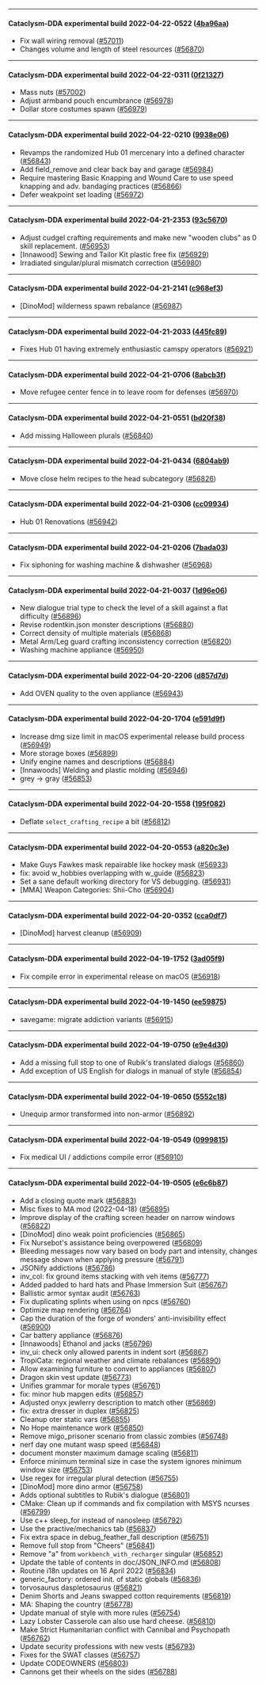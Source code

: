 
---

#### Cataclysm-DDA experimental build 2022-04-22-0522 ([4ba96aa](https://github.com/CleverRaven/Cataclysm-DDA/releases/tag/cdda-experimental-2022-04-22-0522))

* Fix wall wiring removal ([#57011](https://github.com/CleverRaven/Cataclysm-DDA/pull/57011))
* Changes volume and length of steel resources ([#56870](https://github.com/CleverRaven/Cataclysm-DDA/pull/56870))

---

#### Cataclysm-DDA experimental build 2022-04-22-0311 ([0f21327](https://github.com/CleverRaven/Cataclysm-DDA/releases/tag/cdda-experimental-2022-04-22-0311))

* Mass nuts ([#57002](https://github.com/CleverRaven/Cataclysm-DDA/pull/57002))
* Adjust armband pouch encumbrance ([#56978](https://github.com/CleverRaven/Cataclysm-DDA/pull/56978))
* Dollar store costumes spawn ([#56979](https://github.com/CleverRaven/Cataclysm-DDA/pull/56979))

---

#### Cataclysm-DDA experimental build 2022-04-22-0210 ([9938e06](https://github.com/CleverRaven/Cataclysm-DDA/releases/tag/cdda-experimental-2022-04-22-0210))

* Revamps the randomized Hub 01 mercenary into a defined character ([#56843](https://github.com/CleverRaven/Cataclysm-DDA/pull/56843))
* Add field_remove and clear back bay and garage ([#56984](https://github.com/CleverRaven/Cataclysm-DDA/pull/56984))
* Require mastering Basic Knapping and Wound Care to use speed knapping and adv. bandaging practices ([#56866](https://github.com/CleverRaven/Cataclysm-DDA/pull/56866))
* Defer weakpoint set loading ([#56972](https://github.com/CleverRaven/Cataclysm-DDA/pull/56972))

---

#### Cataclysm-DDA experimental build 2022-04-21-2353 ([93c5670](https://github.com/CleverRaven/Cataclysm-DDA/releases/tag/cdda-experimental-2022-04-21-2353))

* Adjust cudgel crafting requirements and make new "wooden clubs" as 0 skill replacement. ([#56953](https://github.com/CleverRaven/Cataclysm-DDA/pull/56953))
* [Innawood] Sewing and Tailor Kit plastic free fix ([#56929](https://github.com/CleverRaven/Cataclysm-DDA/pull/56929))
* Irradiated singular/plural mismatch correction ([#56980](https://github.com/CleverRaven/Cataclysm-DDA/pull/56980))

---

#### Cataclysm-DDA experimental build 2022-04-21-2141 ([c968ef3](https://github.com/CleverRaven/Cataclysm-DDA/releases/tag/cdda-experimental-2022-04-21-2141))

* [DinoMod] wilderness spawn rebalance ([#56987](https://github.com/CleverRaven/Cataclysm-DDA/pull/56987))

---

#### Cataclysm-DDA experimental build 2022-04-21-2033 ([445fc89](https://github.com/CleverRaven/Cataclysm-DDA/releases/tag/cdda-experimental-2022-04-21-2033))

* Fixes Hub 01 having extremely enthusiastic camspy operators ([#56921](https://github.com/CleverRaven/Cataclysm-DDA/pull/56921))

---

#### Cataclysm-DDA experimental build 2022-04-21-0706 ([8abcb3f](https://github.com/CleverRaven/Cataclysm-DDA/releases/tag/cdda-experimental-2022-04-21-0706))

* Move refugee center fence in to leave room for defenses ([#56970](https://github.com/CleverRaven/Cataclysm-DDA/pull/56970))

---

#### Cataclysm-DDA experimental build 2022-04-21-0551 ([bd20f38](https://github.com/CleverRaven/Cataclysm-DDA/releases/tag/cdda-experimental-2022-04-21-0551))

* Add missing Halloween plurals ([#56840](https://github.com/CleverRaven/Cataclysm-DDA/pull/56840))

---

#### Cataclysm-DDA experimental build 2022-04-21-0434 ([6804ab9](https://github.com/CleverRaven/Cataclysm-DDA/releases/tag/cdda-experimental-2022-04-21-0434))

* Move close helm recipes to the head subcategory ([#56826](https://github.com/CleverRaven/Cataclysm-DDA/pull/56826))

---

#### Cataclysm-DDA experimental build 2022-04-21-0306 ([cc09934](https://github.com/CleverRaven/Cataclysm-DDA/releases/tag/cdda-experimental-2022-04-21-0306))

* Hub 01 Renovations ([#56942](https://github.com/CleverRaven/Cataclysm-DDA/pull/56942))

---

#### Cataclysm-DDA experimental build 2022-04-21-0206 ([7bada03](https://github.com/CleverRaven/Cataclysm-DDA/releases/tag/cdda-experimental-2022-04-21-0206))

* Fix siphoning for washing machine & dishwasher ([#56968](https://github.com/CleverRaven/Cataclysm-DDA/pull/56968))

---

#### Cataclysm-DDA experimental build 2022-04-21-0037 ([1d96e06](https://github.com/CleverRaven/Cataclysm-DDA/releases/tag/cdda-experimental-2022-04-21-0037))

* New dialogue trial type to check the level of a skill against a flat difficulty ([#56896](https://github.com/CleverRaven/Cataclysm-DDA/pull/56896))
* Revise rodentkin.json monster descriptions ([#56880](https://github.com/CleverRaven/Cataclysm-DDA/pull/56880))
* Correct density of multiple materials ([#56868](https://github.com/CleverRaven/Cataclysm-DDA/pull/56868))
* Metal Arm/Leg guard crafting inconsistency correction ([#56820](https://github.com/CleverRaven/Cataclysm-DDA/pull/56820))
* Washing machine appliance ([#56950](https://github.com/CleverRaven/Cataclysm-DDA/pull/56950))

---

#### Cataclysm-DDA experimental build 2022-04-20-2206 ([d857d7d](https://github.com/CleverRaven/Cataclysm-DDA/releases/tag/cdda-experimental-2022-04-20-2206))

* Add OVEN quality to the oven appliance ([#56943](https://github.com/CleverRaven/Cataclysm-DDA/pull/56943))

---

#### Cataclysm-DDA experimental build 2022-04-20-1704 ([e591d9f](https://github.com/CleverRaven/Cataclysm-DDA/releases/tag/cdda-experimental-2022-04-20-1704))

* Increase dmg size limit in macOS experimental release build process ([#56949](https://github.com/CleverRaven/Cataclysm-DDA/pull/56949))
* More storage boxes ([#56899](https://github.com/CleverRaven/Cataclysm-DDA/pull/56899))
* Unify engine names and descriptions ([#56884](https://github.com/CleverRaven/Cataclysm-DDA/pull/56884))
* [Innawoods] Welding and plastic molding ([#56946](https://github.com/CleverRaven/Cataclysm-DDA/pull/56946))
* grey → gray ([#56853](https://github.com/CleverRaven/Cataclysm-DDA/pull/56853))

---

#### Cataclysm-DDA experimental build 2022-04-20-1558 ([195f082](https://github.com/CleverRaven/Cataclysm-DDA/releases/tag/cdda-experimental-2022-04-20-1558))

* Deflate `select_crafting_recipe` a bit ([#56812](https://github.com/CleverRaven/Cataclysm-DDA/pull/56812))

---

#### Cataclysm-DDA experimental build 2022-04-20-0553 ([a820c3e](https://github.com/CleverRaven/Cataclysm-DDA/releases/tag/cdda-experimental-2022-04-20-0553))

* Make Guys Fawkes mask repairable like hockey mask ([#56933](https://github.com/CleverRaven/Cataclysm-DDA/pull/56933))
* fix: avoid w_hobbies overlapping with w_guide ([#56823](https://github.com/CleverRaven/Cataclysm-DDA/pull/56823))
* Set a sane default working directory for VS debugging. ([#56931](https://github.com/CleverRaven/Cataclysm-DDA/pull/56931))
* [MMA] Weapon Categories: Shii-Cho ([#56904](https://github.com/CleverRaven/Cataclysm-DDA/pull/56904))

---

#### Cataclysm-DDA experimental build 2022-04-20-0352 ([cca0df7](https://github.com/CleverRaven/Cataclysm-DDA/releases/tag/cdda-experimental-2022-04-20-0352))

* [DinoMod] harvest cleanup ([#56909](https://github.com/CleverRaven/Cataclysm-DDA/pull/56909))

---

#### Cataclysm-DDA experimental build 2022-04-19-1752 ([3ad05f9](https://github.com/CleverRaven/Cataclysm-DDA/releases/tag/cdda-experimental-2022-04-19-1752))

* Fix compile error in experimental release on macOS ([#56918](https://github.com/CleverRaven/Cataclysm-DDA/pull/56918))

---

#### Cataclysm-DDA experimental build 2022-04-19-1450 ([ee59875](https://github.com/CleverRaven/Cataclysm-DDA/releases/tag/cdda-experimental-2022-04-19-1450))

* savegame: migrate addiction variants ([#56915](https://github.com/CleverRaven/Cataclysm-DDA/pull/56915))

---

#### Cataclysm-DDA experimental build 2022-04-19-0750 ([e9e4d30](https://github.com/CleverRaven/Cataclysm-DDA/releases/tag/cdda-experimental-2022-04-19-0750))

* Add a missing full stop to one of Rubik's translated dialogs ([#56860](https://github.com/CleverRaven/Cataclysm-DDA/pull/56860))
* Add exception of US English for dialogs in manual of style ([#56854](https://github.com/CleverRaven/Cataclysm-DDA/pull/56854))

---

#### Cataclysm-DDA experimental build 2022-04-19-0650 ([5552c18](https://github.com/CleverRaven/Cataclysm-DDA/releases/tag/cdda-experimental-2022-04-19-0650))

* Unequip armor transformed into non-armor ([#56892](https://github.com/CleverRaven/Cataclysm-DDA/pull/56892))

---

#### Cataclysm-DDA experimental build 2022-04-19-0549 ([0999815](https://github.com/CleverRaven/Cataclysm-DDA/releases/tag/cdda-experimental-2022-04-19-0549))

* Fix medical UI / addictions compile error ([#56910](https://github.com/CleverRaven/Cataclysm-DDA/pull/56910))

---

#### Cataclysm-DDA experimental build 2022-04-19-0505 ([e6c6b87](https://github.com/CleverRaven/Cataclysm-DDA/releases/tag/cdda-experimental-2022-04-19-0505))

* Add a closing quote mark ([#56883](https://github.com/CleverRaven/Cataclysm-DDA/pull/56883))
* Misc fixes to MA mod (2022-04-18) ([#56895](https://github.com/CleverRaven/Cataclysm-DDA/pull/56895))
* Improve display of the crafting screen header on narrow windows ([#56822](https://github.com/CleverRaven/Cataclysm-DDA/pull/56822))
* [DinoMod] dino weak point proficiencies ([#56865](https://github.com/CleverRaven/Cataclysm-DDA/pull/56865))
* Fix Nursebot's assistance being overpowered ([#56809](https://github.com/CleverRaven/Cataclysm-DDA/pull/56809))
* Bleeding messages now vary based on body part and intensity, changes message shown when applying pressure ([#56791](https://github.com/CleverRaven/Cataclysm-DDA/pull/56791))
* JSONify addictions ([#56786](https://github.com/CleverRaven/Cataclysm-DDA/pull/56786))
* inv_col: fix ground items stacking with veh items ([#56777](https://github.com/CleverRaven/Cataclysm-DDA/pull/56777))
* Added padded to hard hats and Phase Immersion Suit ([#56767](https://github.com/CleverRaven/Cataclysm-DDA/pull/56767))
* Ballistic armor syntax audit ([#56763](https://github.com/CleverRaven/Cataclysm-DDA/pull/56763))
* Fix duplicating splints when using on npcs ([#56760](https://github.com/CleverRaven/Cataclysm-DDA/pull/56760))
* Optimize map rendering ([#56764](https://github.com/CleverRaven/Cataclysm-DDA/pull/56764))
* Cap the duration of the forge of wonders' anti-invisibility effect ([#56900](https://github.com/CleverRaven/Cataclysm-DDA/pull/56900))
* Car battery appliance ([#56876](https://github.com/CleverRaven/Cataclysm-DDA/pull/56876))
* [Innawoods] Ethanol and jacks ([#56796](https://github.com/CleverRaven/Cataclysm-DDA/pull/56796))
* inv_ui: check only allowed parents in indent sort ([#56867](https://github.com/CleverRaven/Cataclysm-DDA/pull/56867))
* TropiCata: regional weather and climate rebalances ([#56890](https://github.com/CleverRaven/Cataclysm-DDA/pull/56890))
* Allow examining furniture to convert to appliances ([#56807](https://github.com/CleverRaven/Cataclysm-DDA/pull/56807))
* Dragon skin vest update ([#56773](https://github.com/CleverRaven/Cataclysm-DDA/pull/56773))
* Unifies grammar for morale types ([#56761](https://github.com/CleverRaven/Cataclysm-DDA/pull/56761))
* fix: minor hub mapgen edits ([#56857](https://github.com/CleverRaven/Cataclysm-DDA/pull/56857))
* Adjusted onyx jewlerry description to match other ([#56869](https://github.com/CleverRaven/Cataclysm-DDA/pull/56869))
* fix: extra dresser in duplex ([#56825](https://github.com/CleverRaven/Cataclysm-DDA/pull/56825))
* Cleanup oter static vars ([#56855](https://github.com/CleverRaven/Cataclysm-DDA/pull/56855))
* No Hope maintenance work ([#56850](https://github.com/CleverRaven/Cataclysm-DDA/pull/56850))
* Remove migo_prisoner scenario from classic zombies ([#56748](https://github.com/CleverRaven/Cataclysm-DDA/pull/56748))
* nerf day one mutant wasp speed ([#56848](https://github.com/CleverRaven/Cataclysm-DDA/pull/56848))
* document monster maximum damage scaling ([#56811](https://github.com/CleverRaven/Cataclysm-DDA/pull/56811))
* Enforce minimum terminal size in case the system ignores minimum window size ([#56753](https://github.com/CleverRaven/Cataclysm-DDA/pull/56753))
* Use regex for irregular plural detection ([#56755](https://github.com/CleverRaven/Cataclysm-DDA/pull/56755))
* [DinoMod] more dino armor ([#56758](https://github.com/CleverRaven/Cataclysm-DDA/pull/56758))
* Adds optional subtitles to Rubik's dialogue ([#56801](https://github.com/CleverRaven/Cataclysm-DDA/pull/56801))
* CMake: Clean up if commands and fix compilation with MSYS ncurses ([#56799](https://github.com/CleverRaven/Cataclysm-DDA/pull/56799))
* Use c++ sleep_for instead of nanosleep ([#56792](https://github.com/CleverRaven/Cataclysm-DDA/pull/56792))
* Use the practive/mechanics tab ([#56837](https://github.com/CleverRaven/Cataclysm-DDA/pull/56837))
* Fix extra space in debug_feather_fall description ([#56751](https://github.com/CleverRaven/Cataclysm-DDA/pull/56751))
* Remove full stop from "Cheers" ([#56841](https://github.com/CleverRaven/Cataclysm-DDA/pull/56841))
* Remove "a" from `workbench_with_recharger` singular ([#56852](https://github.com/CleverRaven/Cataclysm-DDA/pull/56852))
* Update the table of contents in doc/JSON_INFO.md ([#56808](https://github.com/CleverRaven/Cataclysm-DDA/pull/56808))
* Routine i18n updates on 16 April 2022 ([#56834](https://github.com/CleverRaven/Cataclysm-DDA/pull/56834))
* generic_factory: ordered init. of static globals ([#56836](https://github.com/CleverRaven/Cataclysm-DDA/pull/56836))
* torvosaurus daspletosaurus ([#56821](https://github.com/CleverRaven/Cataclysm-DDA/pull/56821))
* Denim Shorts and Jeans swapped cotton requirements ([#56819](https://github.com/CleverRaven/Cataclysm-DDA/pull/56819))
* MA: Shaping the country ([#56778](https://github.com/CleverRaven/Cataclysm-DDA/pull/56778))
* Update manual of style with more rules ([#56754](https://github.com/CleverRaven/Cataclysm-DDA/pull/56754))
* Lazy Lobster Casserole can also use hard cheese. ([#56810](https://github.com/CleverRaven/Cataclysm-DDA/pull/56810))
* Make Strict Humanitarian conflict with Cannibal and Psychopath ([#56762](https://github.com/CleverRaven/Cataclysm-DDA/pull/56762))
* Update security professions with new vests ([#56793](https://github.com/CleverRaven/Cataclysm-DDA/pull/56793))
* Fixes for the SWAT classes ([#56757](https://github.com/CleverRaven/Cataclysm-DDA/pull/56757))
* Update CODEOWNERS ([#56803](https://github.com/CleverRaven/Cataclysm-DDA/pull/56803))
* Cannons get their wheels on the sides ([#56788](https://github.com/CleverRaven/Cataclysm-DDA/pull/56788))
